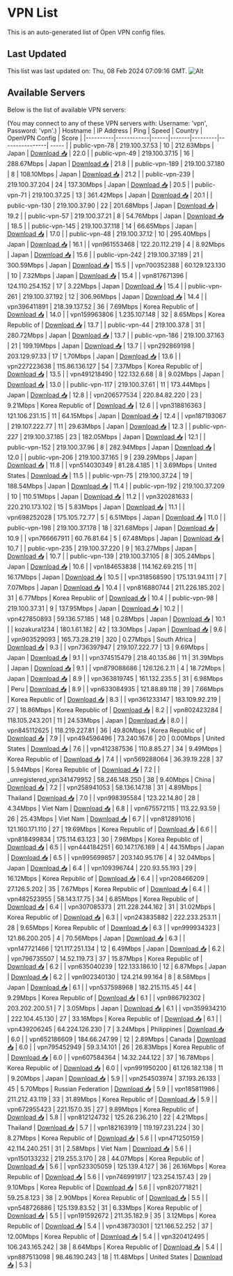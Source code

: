 # VPN List

This is an auto-generated list of Open VPN config files.

## Last Updated

This list was last updated on: Thu, 08 Feb 2024 07:09:16 GMT.
![Alt](https://repobeats.axiom.co/api/embed/186b98318ef1479477931607c1ad7d823f12451f.svg "Repobeats analytics image")

## Available Servers

Below is the list of available VPN servers:

(You may connect to any of these VPN servers with: Username: 'vpn', Password: 'vpn'.)
| Hostname | IP Address | Ping | Speed | Country | OpenVPN Config | Score |
|----------|------------|------|-------|---------|----------------| ----- |
| public-vpn-78 | 219.100.37.53 | 10 | 212.63Mbps | Japan | [Download 📥](./configs/server_0_JP.ovpn) | 22.0 |
| public-vpn-49 | 219.100.37.15 | 16 | 288.67Mbps | Japan | [Download 📥](./configs/server_1_JP.ovpn) | 21.8 |
| public-vpn-189 | 219.100.37.180 | 8 | 108.10Mbps | Japan | [Download 📥](./configs/server_2_JP.ovpn) | 21.2 |
| public-vpn-239 | 219.100.37.204 | 24 | 137.30Mbps | Japan | [Download 📥](./configs/server_3_JP.ovpn) | 20.5 |
| public-vpn-71 | 219.100.37.25 | 13 | 361.42Mbps | Japan | [Download 📥](./configs/server_4_JP.ovpn) | 20.1 |
| public-vpn-130 | 219.100.37.90 | 22 | 201.68Mbps | Japan | [Download 📥](./configs/server_5_JP.ovpn) | 19.2 |
| public-vpn-57 | 219.100.37.21 | 8 | 54.76Mbps | Japan | [Download 📥](./configs/server_6_JP.ovpn) | 18.5 |
| public-vpn-145 | 219.100.37.118 | 14 | 66.65Mbps | Japan | [Download 📥](./configs/server_7_JP.ovpn) | 17.0 |
| public-vpn-48 | 219.100.37.12 | 10 | 295.40Mbps | Japan | [Download 📥](./configs/server_8_JP.ovpn) | 16.1 |
| vpn961553468 | 122.20.112.219 | 4 | 8.92Mbps | Japan | [Download 📥](./configs/server_9_JP.ovpn) | 15.6 |
| public-vpn-242 | 219.100.37.189 | 21 | 300.59Mbps | Japan | [Download 📥](./configs/server_10_JP.ovpn) | 15.5 |
| vpn700352388 | 60.129.123.130 | 10 | 7.32Mbps | Japan | [Download 📥](./configs/server_11_JP.ovpn) | 15.4 |
| vpn817671396 | 124.110.254.152 | 17 | 3.22Mbps | Japan | [Download 📥](./configs/server_12_JP.ovpn) | 15.4 |
| public-vpn-261 | 219.100.37.192 | 12 | 306.96Mbps | Japan | [Download 📥](./configs/server_13_JP.ovpn) | 14.4 |
| vpn396411891 | 218.39.137.52 | 36 | 7.69Mbps | Korea Republic of | [Download 📥](./configs/server_14_KR.ovpn) | 14.0 |
| vpn159963806 | 1.235.107.148 | 32 | 8.65Mbps | Korea Republic of | [Download 📥](./configs/server_15_KR.ovpn) | 13.7 |
| public-vpn-44 | 219.100.37.8 | 31 | 280.72Mbps | Japan | [Download 📥](./configs/server_16_JP.ovpn) | 13.7 |
| public-vpn-186 | 219.100.37.163 | 21 | 199.19Mbps | Japan | [Download 📥](./configs/server_17_JP.ovpn) | 13.7 |
| vpn292869198 | 203.129.97.33 | 17 | 1.70Mbps | Japan | [Download 📥](./configs/server_18_JP.ovpn) | 13.6 |
| vpn227223638 | 115.86.136.127 | 54 | 7.37Mbps | Korea Republic of | [Download 📥](./configs/server_19_KR.ovpn) | 13.5 |
| vpn491218490 | 122.132.6.68 | 8 | 9.02Mbps | Japan | [Download 📥](./configs/server_20_JP.ovpn) | 13.0 |
| public-vpn-117 | 219.100.37.61 | 11 | 173.44Mbps | Japan | [Download 📥](./configs/server_21_JP.ovpn) | 12.8 |
| vpn206577534 | 220.84.82.220 | 23 | 9.21Mbps | Korea Republic of | [Download 📥](./configs/server_22_KR.ovpn) | 12.6 |
| vpn318816363 | 121.106.231.15 | 11 | 64.15Mbps | Japan | [Download 📥](./configs/server_23_JP.ovpn) | 12.4 |
| vpn187193067 | 219.107.222.77 | 11 | 29.63Mbps | Japan | [Download 📥](./configs/server_24_JP.ovpn) | 12.3 |
| public-vpn-227 | 219.100.37.185 | 23 | 182.05Mbps | Japan | [Download 📥](./configs/server_25_JP.ovpn) | 12.1 |
| public-vpn-152 | 219.100.37.96 | 8 | 282.94Mbps | Japan | [Download 📥](./configs/server_26_JP.ovpn) | 12.0 |
| public-vpn-206 | 219.100.37.165 | 9 | 239.29Mbps | Japan | [Download 📥](./configs/server_27_JP.ovpn) | 11.8 |
| vpn514030349 | 81.28.4.185 | 1 | 3.69Mbps | United States | [Download 📥](./configs/server_28_US.ovpn) | 11.5 |
| public-vpn-75 | 219.100.37.24 | 19 | 188.54Mbps | Japan | [Download 📥](./configs/server_29_JP.ovpn) | 11.4 |
| public-vpn-192 | 219.100.37.209 | 10 | 110.51Mbps | Japan | [Download 📥](./configs/server_30_JP.ovpn) | 11.2 |
| vpn320281633 | 220.210.173.102 | 15 | 5.83Mbps | Japan | [Download 📥](./configs/server_31_JP.ovpn) | 11.1 |
| vpn698252028 | 175.105.72.77 | 5 | 6.51Mbps | Japan | [Download 📥](./configs/server_32_JP.ovpn) | 11.0 |
| public-vpn-198 | 219.100.37.178 | 18 | 321.68Mbps | Japan | [Download 📥](./configs/server_33_JP.ovpn) | 10.9 |
| vpn766667911 | 60.76.81.64 | 5 | 67.48Mbps | Japan | [Download 📥](./configs/server_34_JP.ovpn) | 10.7 |
| public-vpn-235 | 219.100.37.220 | 9 | 163.27Mbps | Japan | [Download 📥](./configs/server_35_JP.ovpn) | 10.7 |
| public-vpn-139 | 219.100.37.105 | 8 | 305.24Mbps | Japan | [Download 📥](./configs/server_36_JP.ovpn) | 10.6 |
| vpn184653838 | 114.162.69.215 | 11 | 16.17Mbps | Japan | [Download 📥](./configs/server_37_JP.ovpn) | 10.5 |
| vpn318568590 | 175.131.94.111 | 7 | 7.07Mbps | Japan | [Download 📥](./configs/server_38_JP.ovpn) | 10.4 |
| vpn816880744 | 211.226.185.202 | 31 | 6.77Mbps | Korea Republic of | [Download 📥](./configs/server_39_KR.ovpn) | 10.4 |
| public-vpn-98 | 219.100.37.31 | 9 | 137.95Mbps | Japan | [Download 📥](./configs/server_40_JP.ovpn) | 10.2 |
| vpn427850893 | 59.136.57.185 | 148 | 0.28Mbps | Japan | [Download 📥](./configs/server_41_JP.ovpn) | 10.1 |
| kozakura1234 | 180.1.61.182 | 42 | 13.30Mbps | Japan | [Download 📥](./configs/server_42_JP.ovpn) | 9.6 |
| vpn903529093 | 165.73.28.219 | 320 | 0.27Mbps | South Africa | [Download 📥](./configs/server_43_ZA.ovpn) | 9.3 |
| vpn736397947 | 219.107.222.77 | 13 | 9.69Mbps | Japan | [Download 📥](./configs/server_44_JP.ovpn) | 9.1 |
| vpn374515479 | 218.40.135.86 | 11 | 31.39Mbps | Japan | [Download 📥](./configs/server_45_JP.ovpn) | 9.1 |
| vpn879088686 | 126.126.2.11 | 4 | 18.72Mbps | Japan | [Download 📥](./configs/server_46_JP.ovpn) | 8.9 |
| vpn363819745 | 161.132.235.5 | 31 | 6.98Mbps | Peru | [Download 📥](./configs/server_47_PE.ovpn) | 8.9 |
| vpn633084935 | 121.88.89.118 | 39 | 7.66Mbps | Korea Republic of | [Download 📥](./configs/server_48_KR.ovpn) | 8.3 |
| vpn361233147 | 183.109.92.219 | 27 | 18.86Mbps | Korea Republic of | [Download 📥](./configs/server_49_KR.ovpn) | 8.2 |
| vpn802423284 | 118.105.243.201 | 11 | 24.53Mbps | Japan | [Download 📥](./configs/server_50_JP.ovpn) | 8.0 |
| vpn845112625 | 118.219.227.81 | 36 | 49.80Mbps | Korea Republic of | [Download 📥](./configs/server_51_KR.ovpn) | 7.9 |
| vpn494596496 | 73.240.167.6 | 20 | 0.00Mbps | United States | [Download 📥](./configs/server_52_US.ovpn) | 7.6 |
| vpn412387536 | 110.8.85.27 | 34 | 9.49Mbps | Korea Republic of | [Download 📥](./configs/server_53_KR.ovpn) | 7.4 |
| vpn569288064 | 36.39.19.228 | 37 | 5.94Mbps | Korea Republic of | [Download 📥](./configs/server_54_KR.ovpn) | 7.2 |
| _unregistered_vpn341479952 | 58.246.148.250 | 38 | 9.40Mbps | China | [Download 📥](./configs/server_55_CN.ovpn) | 7.2 |
| vpn258941053 | 58.136.147.18 | 31 | 4.89Mbps | Thailand | [Download 📥](./configs/server_56_TH.ovpn) | 7.0 |
| vpn998395584 | 123.22.14.80 | 28 | 4.34Mbps | Viet Nam | [Download 📥](./configs/server_57_VN.ovpn) | 6.8 |
| vpn675572115 | 113.22.93.59 | 26 | 25.43Mbps | Viet Nam | [Download 📥](./configs/server_58_VN.ovpn) | 6.7 |
| vpn812891016 | 121.160.171.110 | 27 | 19.69Mbps | Korea Republic of | [Download 📥](./configs/server_59_KR.ovpn) | 6.6 |
| vpn818499834 | 175.114.63.123 | 30 | 7.98Mbps | Korea Republic of | [Download 📥](./configs/server_60_KR.ovpn) | 6.5 |
| vpn444184251 | 60.147.176.189 | 4 | 44.15Mbps | Japan | [Download 📥](./configs/server_61_JP.ovpn) | 6.5 |
| vpn995699857 | 203.140.95.176 | 4 | 32.04Mbps | Japan | [Download 📥](./configs/server_62_JP.ovpn) | 6.4 |
| vpn109396744 | 220.93.55.193 | 29 | 16.12Mbps | Korea Republic of | [Download 📥](./configs/server_63_KR.ovpn) | 6.4 |
| vpn208466209 | 27.126.5.202 | 35 | 7.67Mbps | Korea Republic of | [Download 📥](./configs/server_64_KR.ovpn) | 6.4 |
| vpn482523955 | 58.143.17.75 | 34 | 6.85Mbps | Korea Republic of | [Download 📥](./configs/server_65_KR.ovpn) | 6.4 |
| vpn307085373 | 211.228.244.162 | 31 | 31.02Mbps | Korea Republic of | [Download 📥](./configs/server_66_KR.ovpn) | 6.3 |
| vpn243835882 | 222.233.253.11 | 28 | 9.65Mbps | Korea Republic of | [Download 📥](./configs/server_67_KR.ovpn) | 6.3 |
| vpn999934323 | 121.86.200.205 | 4 | 70.56Mbps | Japan | [Download 📥](./configs/server_68_JP.ovpn) | 6.3 |
| vpn147721466 | 121.117.251.134 | 12 | 6.49Mbps | Japan | [Download 📥](./configs/server_69_JP.ovpn) | 6.2 |
| vpn796735507 | 14.52.119.73 | 37 | 15.87Mbps | Korea Republic of | [Download 📥](./configs/server_70_KR.ovpn) | 6.2 |
| vpn635040239 | 122.133.186.10 | 12 | 6.87Mbps | Japan | [Download 📥](./configs/server_71_JP.ovpn) | 6.2 |
| vpn902340130 | 124.214.99.164 | 8 | 8.58Mbps | Japan | [Download 📥](./configs/server_72_JP.ovpn) | 6.1 |
| vpn537598968 | 182.215.115.45 | 44 | 9.29Mbps | Korea Republic of | [Download 📥](./configs/server_73_KR.ovpn) | 6.1 |
| vpn986792302 | 203.202.200.51 | 7 | 3.05Mbps | Japan | [Download 📥](./configs/server_74_JP.ovpn) | 6.1 |
| vpn359934210 | 222.104.45.130 | 27 | 33.16Mbps | Korea Republic of | [Download 📥](./configs/server_75_KR.ovpn) | 6.1 |
| vpn439206245 | 64.224.126.230 | 7 | 3.24Mbps | Philippines | [Download 📥](./configs/server_76_PH.ovpn) | 6.0 |
| vpn652186609 | 184.66.247.99 | 12 | 2.89Mbps | Canada | [Download 📥](./configs/server_77_CA.ovpn) | 6.0 |
| vpn795452949 | 59.3.14.101 | 26 | 26.83Mbps | Korea Republic of | [Download 📥](./configs/server_78_KR.ovpn) | 6.0 |
| vpn607584364 | 14.32.244.122 | 37 | 16.78Mbps | Korea Republic of | [Download 📥](./configs/server_79_KR.ovpn) | 6.0 |
| vpn991950200 | 61.126.182.138 | 11 | 9.20Mbps | Japan | [Download 📥](./configs/server_80_JP.ovpn) | 5.9 |
| vpn254503974 | 37.193.26.133 | 45 | 5.70Mbps | Russian Federation | [Download 📥](./configs/server_81_RU.ovpn) | 5.9 |
| vpn185811986 | 211.212.43.119 | 33 | 31.89Mbps | Korea Republic of | [Download 📥](./configs/server_82_KR.ovpn) | 5.9 |
| vpn672955423 | 221.157.0.35 | 27 | 9.89Mbps | Korea Republic of | [Download 📥](./configs/server_83_KR.ovpn) | 5.8 |
| vpn812124732 | 125.26.236.210 | 22 | 4.21Mbps | Thailand | [Download 📥](./configs/server_84_TH.ovpn) | 5.7 |
| vpn182163919 | 119.197.231.224 | 30 | 8.27Mbps | Korea Republic of | [Download 📥](./configs/server_85_KR.ovpn) | 5.6 |
| vpn471250159 | 42.114.240.251 | 31 | 2.58Mbps | Viet Nam | [Download 📥](./configs/server_86_VN.ovpn) | 5.6 |
| vpn150133232 | 219.255.3.170 | 28 | 44.07Mbps | Korea Republic of | [Download 📥](./configs/server_87_KR.ovpn) | 5.6 |
| vpn523305059 | 125.139.4.127 | 36 | 26.16Mbps | Korea Republic of | [Download 📥](./configs/server_88_KR.ovpn) | 5.6 |
| vpn746991917 | 123.254.157.43 | 29 | 9.10Mbps | Korea Republic of | [Download 📥](./configs/server_89_KR.ovpn) | 5.6 |
| vpn820771821 | 59.25.8.123 | 38 | 2.90Mbps | Korea Republic of | [Download 📥](./configs/server_90_KR.ovpn) | 5.5 |
| vpn548726886 | 125.139.83.52 | 31 | 6.33Mbps | Korea Republic of | [Download 📥](./configs/server_91_KR.ovpn) | 5.5 |
| vpn191592672 | 211.35.182.9 | 35 | 3.12Mbps | Korea Republic of | [Download 📥](./configs/server_92_KR.ovpn) | 5.4 |
| vpn438730301 | 121.166.52.252 | 37 | 12.00Mbps | Korea Republic of | [Download 📥](./configs/server_93_KR.ovpn) | 5.4 |
| vpn320412495 | 106.243.165.242 | 38 | 8.64Mbps | Korea Republic of | [Download 📥](./configs/server_94_KR.ovpn) | 5.4 |
| vpn887513098 | 98.46.190.243 | 18 | 11.48Mbps | United States | [Download 📥](./configs/server_95_US.ovpn) | 5.3 |
